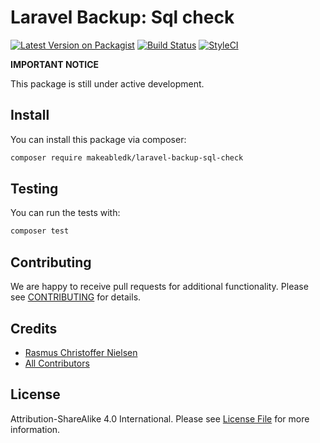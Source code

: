 
# Laravel Backup: Sql check

[![Latest Version on Packagist](https://img.shields.io/packagist/v/makeabledk/laravel-backup-sql-check.svg?style=flat-square)](https://packagist.org/packages/makeabledk/laravel-backup-sql-check)
[![Build Status](https://img.shields.io/travis/makeabledk/laravel-backup-sql-check/master.svg?style=flat-square)](https://travis-ci.org/makeabledk/laravel-backup-sql-check)
[![StyleCI](https://styleci.io/repos/157557122/shield?branch=master)](https://styleci.io/repos/157557122)


**IMPORTANT NOTICE** 

This package is still under active development.

## Install

You can install this package via composer:

``` bash
composer require makeabledk/laravel-backup-sql-check
```

## Testing

You can run the tests with:

```bash
composer test
```

## Contributing

We are happy to receive pull requests for additional functionality. Please see [CONTRIBUTING](CONTRIBUTING.md) for details.

## Credits

- [Rasmus Christoffer Nielsen](https://github.com/rasmuscnielsen)
- [All Contributors](../../contributors)

## License

Attribution-ShareAlike 4.0 International. Please see [License File](LICENSE.md) for more information.